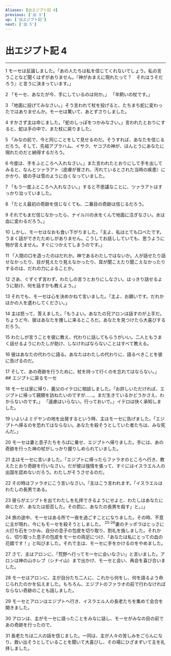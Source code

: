```yaml
---
Aliases: [出エジプト記 4]
previous: ['出 3']
up: ['出エジプト記']
next: ['出 5']
---
```

# 出エジプト記 4

***




1 
モーセは反論しました。「あの人たちは私を信じてくれないでしょう。私の言うことなど聞くはずがありません。『神がおまえに現れたって？　それはうそだろう』と言うに決まっています。」 



2 
「モーセ、あなたが今、手にしているのは何か。」 「羊飼いの杖です。」 



3 
「地面に投げてみなさい。」そう言われて杖を投げると、たちまち蛇に変わったではありませんか。モーセは驚いて、あとずさりしました。 



4 
すかさず主は命じました。「蛇のしっぽをつかみなさい。」言われたとおりにすると、蛇は手の中で、また杖に戻りました。 



5 
「みなの前で、今と同じことをして見せるのだ。そうすれば、あなたを信じるだろう。そして、先祖アブラハム、イサク、ヤコブの神が、ほんとうにあなたに現れたのだと納得するだろう。 



6 
今度は、手をふところへ入れなさい。」また言われたとおりにして手を出してみると、なんとツァラアト（皮膚が冒され、汚れているとされた当時の疾患）にかかり、彼の手は雪のように白くなっていました。 



7 
「もう一度ふところへ入れなさい。」すると不思議なことに、ツァラアトはすっかり治っていました。 



8 
「たとえ最初の奇跡を信じなくても、二番目の奇跡は信じるだろう。 



9 
それでもまだ信じなかったら、ナイル川の水をくんで地面に注ぎなさい。水は血に変わるだろう。」 



10 
しかし、モーセはなおも食い下がりました。「主よ、私はとても口べたです。うまく話ができたためしがありません。こうしてお話ししていても、思うように物が言えません。すぐにつかえてしまうのです。」 



11 
「人間の口を造ったのはだれか。神であるわたしではないか。人が話せたり話せなかったり、目が見えたり見えなかったり、耳が聞こえたり聞こえなかったりするのは、だれの力によることか。 



12 
さあ、ぐずぐず言わず、わたしの言うとおりにしなさい。はっきり話せるように助け、何を話すかも教えよう。」 



13 
それでも、モーセは心を決めかねて言いました。「主よ、お願いです。だれかほかの人を遣わしてください。」 



14 
主は怒って、答えました。「もうよい。あなたの兄アロンは話すのが上手だ。ちょうど今、彼はあなたを捜しに来るところだ。あなたを見つけたら大喜びするだろう。 



15 
わたしが言うことを彼に教え、代わりに話してもらうがいい。二人ともうまく話せるようにわたしが助け、しなければならないことはすべて教える。 



16 
彼はあなたの代わりに語る。あなたはわたしの代わりに、語るべきことを彼に告げるのだ。 



17 
そして、あの奇跡を行うために、杖を持って行くのを忘れてはならない。」 ## エジプトに戻るモーセ 



18 
モーセは家に帰り、義父のイテロに相談しました。「お許しいただければ、エジプトに帰って親類を訪ねたいのですが……。まだ生きているかどうかさえ、わからないのです。」 「遠慮はいらない。行っておいで。」イテロは快く承知しました。 



19 
いよいよミデヤンの地を出発するという時、主はモーセに告げました。「エジプトへ帰るのを恐れてはならない。あなたを殺そうとしていた者たちは、みな死んだ。」 



20 
モーセは妻と息子たちをろばに乗せ、エジプトへ帰りました。手には、あの奇跡を行った神の杖がしっかり握りしめられていました。 



21 
主はモーセに言いました。「エジプトに帰ったらファラオのところへ行き、教えたとおり奇跡を行いなさい。だが彼は強情を張って、すぐにはイスラエル人の出国を認めないだろう。わたしがそうさせるのだ。 



22 
その時はファラオにこう言いなさい。『主はこう言われます。「イスラエルはわたしの長男である。 



23 
彼らがエジプトを出てわたしを礼拝できるようにせよと、わたしはあなたに命じたが、あなたは拒否した。その罰に、あなたの長男を殺す」と。』」 



24 
旅の途中、モーセはある所で一夜を過ごすことになりました。その時、不意に主が現れ、今にもモーセを殺そうとしました。 <sup class="versenum">25-26</sup>妻のチッポラはとっさに火打ち石をつかみ、自分の息子の包皮を切り取り、割礼を施しました。それから、切り取った息子の包皮をモーセの両足につけ、「あなたは私にとっての血の花婿です！」と叫びました。それで主は、モーセに手をかけるのをやめました。 



27 
さて、主はアロンに、「荒野へ行ってモーセに会いなさい」と言いました。アロンは神の山ホレブ（シナイ山）まで出かけ、モーセと会い、再会を喜び合いました。 



28 
モーセはアロンに、主が自分たち二人に、これから何をし、何を語るよう命じられたのかを伝えました。もちろん、エジプトのファラオの前で行わなければならない奇跡のことも話しました。 



29 
モーセとアロンはエジプトへ行き、イスラエル人の長老たちを集めて会合を開きました。 



30 
アロンは、主がモーセに語ったことをみなに話し、モーセがみなの目の前であの奇跡を行ったので、 



31 
長老たちは二人の話を信じました。一同は、主が人々の苦しみをごらんになり、救い出そうとしていることを聞いて大喜びし、その場にひざまずいて主を礼拝しました。
